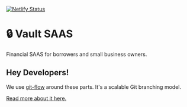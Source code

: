 [![Netlify Status](https://api.netlify.com/api/v1/badges/c4cbb751-06b3-4833-9680-a02cecd6cc37/deploy-status)](https://app.netlify.com/projects/dreamy-belekoy-28dd11/deploys)

# 🔒 Vault SAAS
Financial SAAS for borrowers and small business owners.

## Hey Developers!
We use [git-flow](https://github.com/nvie/gitflow) around these parts. It's a scalable Git branching model.

[Read more about it here.](https://jeffkreeftmeijer.com/git-flow/)
